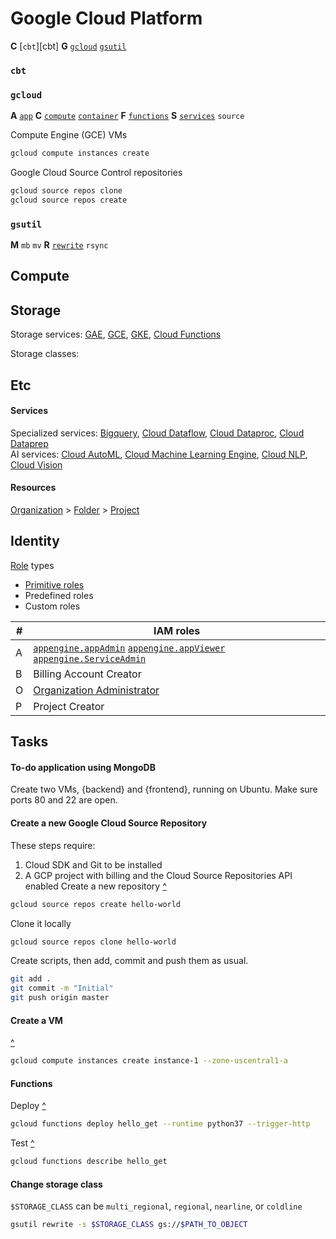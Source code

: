 [1]: https://cloud.google.com/source-repositories/docs/creating-an-empty-repository "GCP Developer Tools: \"Creating an empty repository\""
[2]: https://www.youtube.com/watch?v=j274vq9a2Rs "YouTube: \"Google Cloud Command Line for Beginners, or 'How to gcloud' | 9.13.18 | Linux Academy\""
[3]: https://cloud.google.com/functions/docs/quickstart "GCP Developer Tools: \"Quickstart: Using the gcloud Command-Line Tool\""

[Sullivan]: # "Sullivan, Dan. _Official Google Cloud Certified Associate Cloud Engineer Study Guide_"

[App Engine]:                             #storage            'App Engine&#10;Allows users to deploy applications in a popular programming language without configuring VMs or Kubernetes clusters&#10;Sullivan, Dan. _Official Google Cloud Certified Associate Cloud Engineer Study Guide_: 20'
[appengine.appAdmin]: #identity '`appengine.appAdmin`&#10;IAM role, grants identities the ability to read, write, and modify all application settings&#10;Sullivan, Dan. _Official Google Cloud Certified Associate Cloud Engineer Study Guide_: 48'
[appengine.ServiceAdmin]: #identity '`appengine.ServiceAdmin`&#10;IAM role, grants read-only access to application settings and write-level access to module-level and version-level settings&#10;Sullivan, Dan. _Official Google Cloud Certified Associate Cloud Engineer Study Guide_: 48'
[appengine.appViewer]: #identity '`appengine.appViewer`&#10;IAM role, grants read-only access to applications&#10;Sullivan, Dan. _Official Google Cloud Certified Associate Cloud Engineer Study Guide_: 48'
[Bigquery]:                               #etc                'Bigquery&#10;Petabyte-scale analytics database service for data warehousing&#10;Sullivan, Dan. _Official Google Cloud Certified Associate Cloud Engineer Study Guide_: 30'
[Cloud Automl]:                           #etc                'Cloud Automl&#10;Allows developers without machine learning experience to develop machine learning models&#10;Sullivan, Dan. _Official Google Cloud Certified Associate Cloud Engineer Study Guide_: 31'
[Cloud Functions]:                        #storage            'Cloud Functions&#10;Lightweight computing option well-suited to event-driven processing&#10;Sullivan, Dan. _Official Google Cloud Certified Associate Cloud Engineer Study Guide_: 20'
[Cloud Machine Learning Engine]:          #etc                'Cloud Machine Learning Engine&#10;Platform for building and deploying scalable machine learning systems to production&#10;Sullivan, Dan. _Official Google Cloud Certified Associate Cloud Engineer Study Guide_: 31'
[Cloud Natural Language Processing]:      #etc                'Cloud Natural Language Processing&#10;Tool for analyzing human languages and extracting information from text&#10;Sullivan, Dan. _Official Google Cloud Certified Associate Cloud Engineer Study Guide_: 31'
[Cloud Vision]:                           #etc                'Cloud Vision&#10;Image analysis platform for annotating images with metadata, extracting text, or filtering content&#10;Sullivan, Dan. _Official Google Cloud Certified Associate Cloud Engineer Study Guide_: 31'
[Compute Engine]:                         #storage            'Compute Engine&#10;Allows users to create VMs, attach persistent storage to them, and make use of other GCP services like Cloud Storage&#10;Sullivan, Dan. _Official Google Cloud Certified Associate Cloud Engineer Study Guide_: 17'
[Dataflow]:                               #etc                'Cloud Dataflow&#10;Framework for defining batch and stream processing pipelines&#10;Sullivan, Dan. _Official Google Cloud Certified Associate Cloud Engineer Study Guide_: 30'
[Dataproc]:                               #etc                'Cloud Dataproc&#10;Managed Hadoop and Spark service&#10;Sullivan, Dan. _Official Google Cloud Certified Associate Cloud Engineer Study Guide_: 30'
[Dataprep]:                               #etc                'Cloud Dataprep&#10;Service that allows analysts to explore and prepare data for analysis&#10;Sullivan, Dan. _Official Google Cloud Certified Associate Cloud Engineer Study Guide_: 30'
[Folder]: #resources 'Folder&#10;Organizations contain folders; folders can contain other folders or projects&#10;Sullivan, Dan. _Official Google Cloud Certified Associate Cloud Engineer Study Guide_: 42'
[Kubernetes Engine]:                      #storage            'Kubernetes Engine&#10;Allows users to easily run containerized applications on a cluster of servers&#10;Sullivan, Dan. _Official Google Cloud Certified Associate Cloud Engineer Study Guide_: 19'
[Organization]: #resources 'Organization&#10;Root of the resource hierarchy, typically corresponding to a company or organization (equivalent to G-Suite domains and Cloud Identity accounts)&#10;Sullivan, Dan. _Official Google Cloud Certified Associate Cloud Engineer Study Guide_: 41'
[Organization Administrator]:             #identity           'Organization Administrator&#10;IAM role responsible for defining the structure and IAM policies of resource hierarchy and delegating management roles to other users&#10;Sullivan, Dan. _Official Google Cloud Certified Associate Cloud Engineer Study Guide_: 42'
[Primitive Role]: #identity 'Primitive Role&#10;Grant wide ranges of permissions that may not always be needed by a user&#10;Sullivan, Dan. _Official Google Cloud Certified Associate Cloud Engineer Study Guide_: 48'
[Project]: #resources 'Project&#10;Contain resources, manage permissions and billing options, and use GCP services&#10;Sullivan, Dan. _Official Google Cloud Certified Associate Cloud Engineer Study Guide_: 43'
[Role]: #identity 'Role&#10;Collection of permission&#10;Sullivan, Dan. _Official Google Cloud Certified Associate Cloud Engineer Study Guide_: 47'

[gcloud]:                                 #gcloud             '`gcloud`&#10;Command used for many cloud management tasks, organized into a hierarchy of groups'


[gsutil]:                                 #gsutil             '`gsutil`&#10;Command used to manipulate GCS'



# Google Cloud Platform 
**C** [`cbt`][cbt] **G** [`gcloud`][gcloud] [`gsutil`][gsutil]

### `cbt`
### `gcloud`
[gcloud app]:                             #gcloud             '`gcloud app`&#10;App Engine'
[gcloud compute]:                         #gcloud             '`gcloud compute`&#10;Compute Engine'
[gcloud container]:                       #gcloud             '`gcloud container`&#10;Kubernetes Engine'
[gcloud compute]:                         #gcloud             '`gcloud compute`&#10;Compute Engine'
[gcloud functions]:                       #functions          '`gcloud functions`&#10;Cloud Functions'
[gcloud services]:                        #gcloud             '`gcloud services`&#10;Manage project\'s access to APIs'

**A** [`app`][gcloud app] **C** [`compute`][gcloud compute] [`container`][gcloud container] **F** [`functions`][gcloud functions] **S** [`services`][gcloud services] `source`

Compute Engine (GCE) VMs
```sh
gcloud compute instances create
```
Google Cloud Source Control repositories
```sh
gcloud source repos clone
gcloud source repos create
```

### `gsutil`
**M** `mb` `mv` **R** [`rewrite`](#change-storage-class) `rsync`

## Compute
## Storage

Storage services: [GAE][App Engine], [GCE][Compute Engine], [GKE][Kubernetes Engine], [Cloud Functions][Cloud Functions]

Storage classes: 

## Etc
#### Services
Specialized services: [Bigquery][Bigquery], [Cloud Dataflow][Dataflow], [Cloud Dataproc][Dataproc], [Cloud Dataprep][Dataprep]\
AI services: [Cloud AutoML][Cloud Automl], [Cloud Machine Learning Engine][Cloud Machine Learning Engine], [Cloud NLP][Cloud Natural Language Processing], [Cloud Vision][Cloud Vision]
#### Resources
[Organization][Organization] > [Folder][Folder] > [Project][Project]

## Identity
[Role][Role] types
- [Primitive roles][Primitive Role]
- Predefined roles
- Custom roles

\#    | IAM roles
---   | ---
A     | [`appengine.appAdmin`][appengine.appAdmin] [`appengine.appViewer`][appengine.appAdmin] [`appengine.ServiceAdmin`][appengine.ServiceAdmin]
B     | Billing Account Creator
O     | [Organization Administrator][Organization Administrator]
P     | Project Creator


## Tasks
#### To-do application using MongoDB
Create two VMs, {backend} and {frontend}, running on Ubuntu. Make sure ports 80 and 22 are open.
#### Create a new Google Cloud Source Repository
These steps require:
  1. Cloud SDK and Git to be installed
  2. A GCP project with billing and the Cloud Source Repositories API enabled
Create a new repository [^](#sources)
```sh
gcloud source repos create hello-world
```
Clone it locally
```sh
gcloud source repos clone hello-world
```
Create scripts, then add, commit and push them as usual.
```sh
git add .
git commit -m "Initial"
git push origin master
```
#### Create a VM
[^][2]
```sh
gcloud compute instances create instance-1 --zone-uscentral1-a
```
#### Functions
Deploy [^][3]
```sh
gcloud functions deploy hello_get --runtime python37 --trigger-http
```
Test [^][3]
```sh
gcloud functions describe hello_get
```
#### Change storage class
`$STORAGE_CLASS` can be `multi_regional`, `regional`, `nearline`, or `coldline`
```sh
gsutil rewrite -s $STORAGE_CLASS gs://$PATH_TO_OBJECT
```